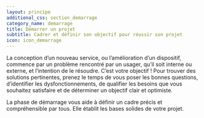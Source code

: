 ```yaml
---
layout: principe
additional_css: section_demarrage
category_name: demarrage
title: Démarrer un projet
subtitle: Cadrer et définir son objectif pour réussir son projet
icon: icon_demarrage
---
```



La conception d’un nouveau service, ou l’amélioration d’un dispositif, commence par un problème rencontré par un usager, qu’il soit interne ou externe, et l’intention de le résoudre. C’est votre objectif ! Pour trouver des solutions pertinentes, prenez le temps de vous poser les bonnes questions, d’identifier les dysfonctionnements, de qualifier les besoins que vous souhaitez satisfaire et de déterminer un objectif clair et optimiste.

La phase de démarrage vous aide à définir un cadre précis et compréhensible par tous. Elle établit les bases solides de votre projet.